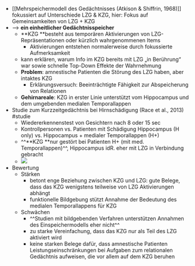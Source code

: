 - [[Mehrspeichermodell des Gedächtnisses (Atkison & Shiffrin, 1968)]] fokussiert auf Unterschiede LZG & KZG, hier: Fokus auf Gemeinsamkeiten von LZG + KZG
- --> **ein einheitlicher Gedächtnisspeicher**
    - **KZG **besteht aus temporären Aktivierungen von LZG-Repräsentationen oder kürzlich wahrgenommenen Items
        - Aktivierungen entstehen normalerweise durch fokussierte Aufmerksamkeit
    - kann erklären, warum Info im KZG bereits mit LZG „in Berührung“ war sowie schnelle Top-Down Effekte der Wahrnehmung
    - **Problem**: amnestische Patienten die Störung des LZG haben, aber intaktes KZG
        - Erklärungsversuch: Beeinträchtigte Fähigkeit zur Abspeicherung von Relationen
    - **Gehirnareale**: KZG in erster Linie unterstützt vom Hippocampus und dem umgebenden medialen Temporallappen
- Studie zum Kurzzeitgedächtnis bei Hirnschädigung (Race et al., 2013) #studie 
    - Wiedererkennenstest von Gesichtern nach 8 oder 15 sec
    - Kontrollpersonen vs. Patienten mit Schädigung Hippocampus (H only) vs. Hippocampus + medialer Temporallappen (H+)
    - ^^**KZG **nur gestört bei Patienten H+ (mit med. Temporallappen)^^, Hippocampus idR. eher mit LZG in Verbindung gebracht
    - ![](https://firebasestorage.googleapis.com/v0/b/firescript-577a2.appspot.com/o/imgs%2Fapp%2Fssoenksen%2FHqu4tsK605.png?alt=media&token=2841445f-8d1a-43a2-bcb9-ae0764375837)
- Bewertung
    - Stärken
        - betont enge Beziehung zwischen KZG und LZG: gute Belege, dass das KZG wenigstens teilweise von LZG Aktivierungen abhängt
        - funktionelle Bildgebung stützt Annahme der Bedeutung des medialen Temporallappens für KZG
    - Schwächen
        - ^^Studien mit bildgebenden Verfahren unterstützen Annahmen des Einspeichermodells eher nicht^^
        - zu starke Vereinfachung, dass das KZG nur als Teil des LZG aktiviert wird
        - keine starken Belege dafür, dass amnestische Patienten Leistungseinschränkungen bei Aufgaben zum relationalen Gedächtnis aufweisen, die vor allem auf dem KZG beruhen
